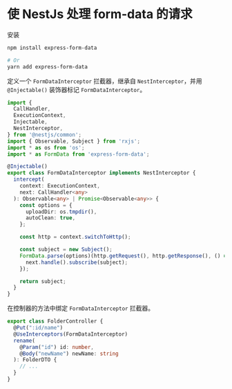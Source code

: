 # 使 NestJs 处理 form-data 的请求

安装

```bash
npm install express-form-data

# Or
yarn add express-form-data
```

定义一个 `FormDataInterceptor` 拦截器，继承自 `NestInterceptor`，并用 `@Injectable()` 装饰器标记 `FormDataInterceptor`。

```typescript
import {
  CallHandler,
  ExecutionContext,
  Injectable,
  NestInterceptor,
} from '@nestjs/common';
import { Observable, Subject } from 'rxjs';
import * as os from 'os';
import * as FormData from 'express-form-data';

@Injectable()
export class FormDataInterceptor implements NestInterceptor {
  intercept(
    context: ExecutionContext,
    next: CallHandler<any>
  ): Observable<any> | Promise<Observable<any>> {
    const options = {
      uploadDir: os.tmpdir(),
      autoClean: true,
    };

    const http = context.switchToHttp();

    const subject = new Subject();
    FormData.parse(options)(http.getRequest(), http.getResponse(), () => {
      next.handle().subscribe(subject);
    });

    return subject;
  }
}
```

在控制器的方法中绑定 `FormDataInterceptor` 拦截器。

```typescript
export class FolderController {
  @Put(":id/name")
  @UseInterceptors(FormDataInterceptor)
  rename(
    @Param("id") id: number,
    @Body("newName") newName: string
  ): FolderDTO {
    // ...
  }
}
```
